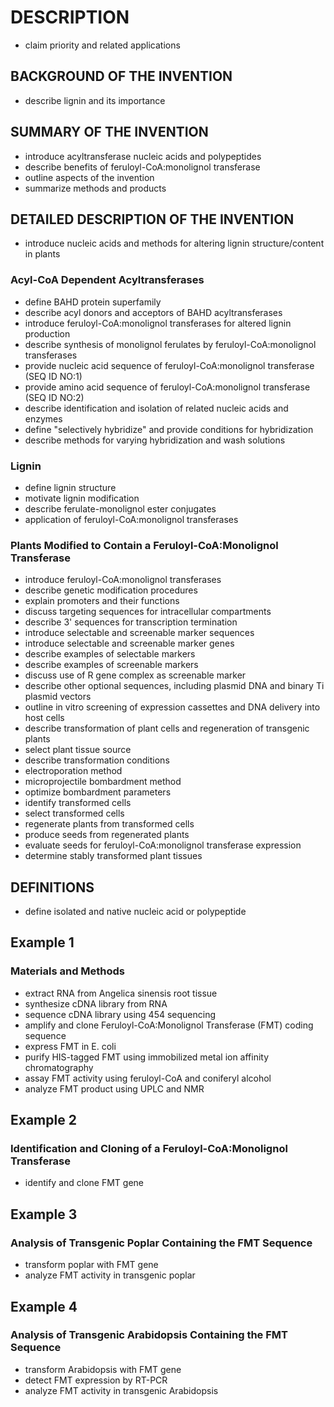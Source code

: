 # DESCRIPTION

- claim priority and related applications

## BACKGROUND OF THE INVENTION

- describe lignin and its importance

## SUMMARY OF THE INVENTION

- introduce acyltransferase nucleic acids and polypeptides
- describe benefits of feruloyl-CoA:monolignol transferase
- outline aspects of the invention
- summarize methods and products

## DETAILED DESCRIPTION OF THE INVENTION

- introduce nucleic acids and methods for altering lignin structure/content in plants

### Acyl-CoA Dependent Acyltransferases

- define BAHD protein superfamily
- describe acyl donors and acceptors of BAHD acyltransferases
- introduce feruloyl-CoA:monolignol transferases for altered lignin production
- describe synthesis of monolignol ferulates by feruloyl-CoA:monolignol transferases
- provide nucleic acid sequence of feruloyl-CoA:monolignol transferase (SEQ ID NO:1)
- provide amino acid sequence of feruloyl-CoA:monolignol transferase (SEQ ID NO:2)
- describe identification and isolation of related nucleic acids and enzymes
- define "selectively hybridize" and provide conditions for hybridization
- describe methods for varying hybridization and wash solutions

### Lignin

- define lignin structure
- motivate lignin modification
- describe ferulate-monolignol ester conjugates
- application of feruloyl-CoA:monolignol transferases

### Plants Modified to Contain a Feruloyl-CoA:Monolignol Transferase

- introduce feruloyl-CoA:monolignol transferases
- describe genetic modification procedures
- explain promoters and their functions
- discuss targeting sequences for intracellular compartments
- describe 3' sequences for transcription termination
- introduce selectable and screenable marker sequences
- introduce selectable and screenable marker genes
- describe examples of selectable markers
- describe examples of screenable markers
- discuss use of R gene complex as screenable marker
- describe other optional sequences, including plasmid DNA and binary Ti plasmid vectors
- outline in vitro screening of expression cassettes and DNA delivery into host cells
- describe transformation of plant cells and regeneration of transgenic plants
- select plant tissue source
- describe transformation conditions
- electroporation method
- microprojectile bombardment method
- optimize bombardment parameters
- identify transformed cells
- select transformed cells
- regenerate plants from transformed cells
- produce seeds from regenerated plants
- evaluate seeds for feruloyl-CoA:monolignol transferase expression
- determine stably transformed plant tissues

## DEFINITIONS

- define isolated and native nucleic acid or polypeptide

## Example 1

### Materials and Methods

- extract RNA from Angelica sinensis root tissue
- synthesize cDNA library from RNA
- sequence cDNA library using 454 sequencing
- amplify and clone Feruloyl-CoA:Monolignol Transferase (FMT) coding sequence
- express FMT in E. coli
- purify HIS-tagged FMT using immobilized metal ion affinity chromatography
- assay FMT activity using feruloyl-CoA and coniferyl alcohol
- analyze FMT product using UPLC and NMR

## Example 2

### Identification and Cloning of a Feruloyl-CoA:Monolignol Transferase

- identify and clone FMT gene

## Example 3

### Analysis of Transgenic Poplar Containing the FMT Sequence

- transform poplar with FMT gene
- analyze FMT activity in transgenic poplar

## Example 4

### Analysis of Transgenic Arabidopsis Containing the FMT Sequence

- transform Arabidopsis with FMT gene
- detect FMT expression by RT-PCR
- analyze FMT activity in transgenic Arabidopsis


